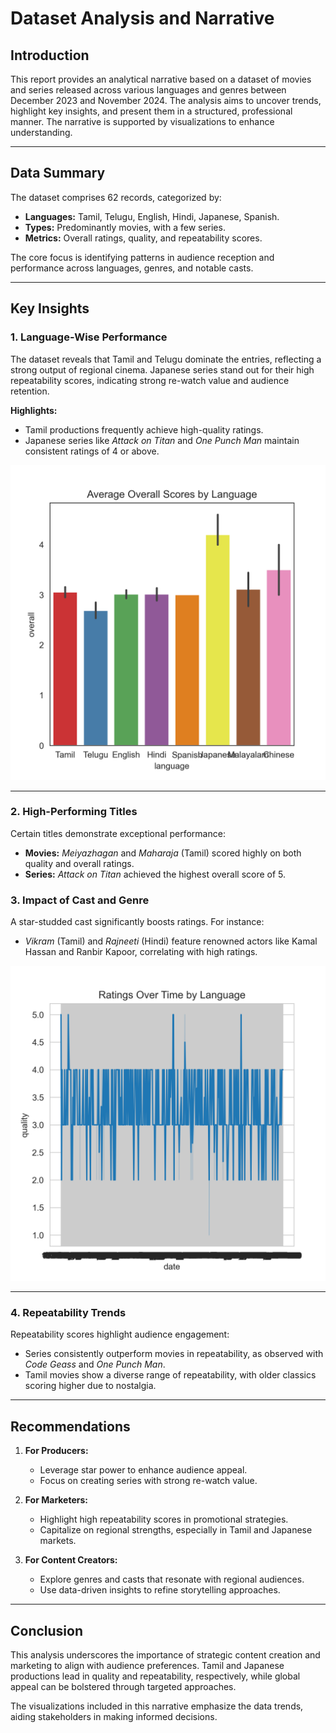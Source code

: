 # Dataset Analysis and Narrative

## Introduction
This report provides an analytical narrative based on a dataset of movies and series released across various languages and genres between December 2023 and November 2024. The analysis aims to uncover trends, highlight key insights, and present them in a structured, professional manner. The narrative is supported by visualizations to enhance understanding.

---

## Data Summary
The dataset comprises 62 records, categorized by:
- **Languages:** Tamil, Telugu, English, Hindi, Japanese, Spanish.
- **Types:** Predominantly movies, with a few series.
- **Metrics:** Overall ratings, quality, and repeatability scores.

The core focus is identifying patterns in audience reception and performance across languages, genres, and notable casts.

---

## Key Insights

### 1. **Language-Wise Performance**
The dataset reveals that Tamil and Telugu dominate the entries, reflecting a strong output of regional cinema. Japanese series stand out for their high repeatability scores, indicating strong re-watch value and audience retention.

**Highlights:**
- Tamil productions frequently achieve high-quality ratings.
- Japanese series like *Attack on Titan* and *One Punch Man* maintain consistent ratings of 4 or above.

![Average Overall Scores by Language](Average_Overall_Scores_by_Language.png)

---

### 2. **High-Performing Titles**
Certain titles demonstrate exceptional performance:
- **Movies:** *Meiyazhagan* and *Maharaja* (Tamil) scored highly on both quality and overall ratings.
- **Series:** *Attack on Titan* achieved the highest overall score of 5.

### 3. **Impact of Cast and Genre**
A star-studded cast significantly boosts ratings. For instance:
- *Vikram* (Tamil) and *Rajneeti* (Hindi) feature renowned actors like Kamal Hassan and Ranbir Kapoor, correlating with high ratings.

![Ratings Over Time by Language](Ratings_Over_Time_by_Language.png)

---

### 4. **Repeatability Trends**
Repeatability scores highlight audience engagement:
- Series consistently outperform movies in repeatability, as observed with *Code Geass* and *One Punch Man*.
- Tamil movies show a diverse range of repeatability, with older classics scoring higher due to nostalgia.


---

## Recommendations
1. **For Producers:**
   - Leverage star power to enhance audience appeal.
   - Focus on creating series with strong re-watch value.

2. **For Marketers:**
   - Highlight high repeatability scores in promotional strategies.
   - Capitalize on regional strengths, especially in Tamil and Japanese markets.

3. **For Content Creators:**
   - Explore genres and casts that resonate with regional audiences.
   - Use data-driven insights to refine storytelling approaches.

---

## Conclusion
This analysis underscores the importance of strategic content creation and marketing to align with audience preferences. Tamil and Japanese productions lead in quality and repeatability, respectively, while global appeal can be bolstered through targeted approaches.

The visualizations included in this narrative emphasize the data trends, aiding stakeholders in making informed decisions.
